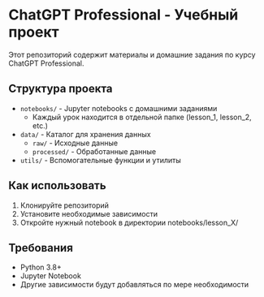# ChatGPT Professional - Учебный проект

Этот репозиторий содержит материалы и домашние задания по курсу ChatGPT Professional.

## Структура проекта

- `notebooks/` - Jupyter notebooks с домашними заданиями
  - Каждый урок находится в отдельной папке (lesson_1, lesson_2, etc.)
- `data/` - Каталог для хранения данных
  - `raw/` - Исходные данные
  - `processed/` - Обработанные данные
- `utils/` - Вспомогательные функции и утилиты

## Как использовать

1. Клонируйте репозиторий
2. Установите необходимые зависимости
3. Откройте нужный notebook в директории notebooks/lesson_X/

## Требования

- Python 3.8+
- Jupyter Notebook
- Другие зависимости будут добавляться по мере необходимости 